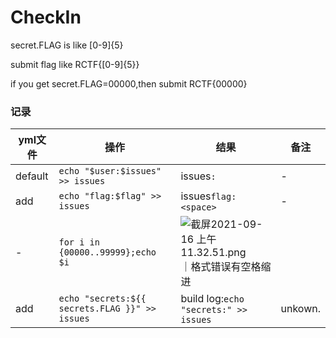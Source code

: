 # CheckIn

secret.FLAG is like [0-9]{5}

submit flag like RCTF{[0-9]{5}}

if you get secret.FLAG=00000,then submit RCTF{00000}


### 记录

yml文件| 操作 | 结果 | 备注
-------|---------------------------|---------------------------|---------------------------
default| `echo "$user:$issues" >> issues` 			 |issues`:` | - 
add | `echo "flag:$flag" >> issues` | issues`flag:<space>`  | - 
-   | `for i in {00000..99999};echo $i`| ![截屏2021-09-16 上午11.32.51.png](https://i.loli.net/2021/09/16/quTz2BdmneDVrLI.png)｜格式错误有空格缩进
add | `echo "secrets:${{ secrets.FLAG }}" >> issues` | build log:`echo "secrets:" >> issues` | unkown.
